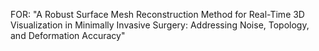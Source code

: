 FOR: "A Robust Surface Mesh Reconstruction Method for Real-Time 3D Visualization in Minimally Invasive Surgery: Addressing Noise, Topology, and Deformation Accuracy"
